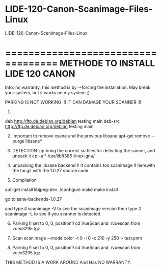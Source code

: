 # LIDE-120-Canon-Scanimage-Files-Linux
LIDE-120-Canon-Scanimage-Files-Linux


===================================
METHODE TO INSTALL LIDE 120 CANON
===================================

Info: no warranty. this method is by --forcing the installation. 
May break your system, but it works on my system ;)

PARKING IS NOT WORKING !!! IT CAN DAMAGE YOUR SCANNER !!!

1)
deb http://ftp.de.debian.org/debian testing main
deb-src http://ftp.de.debian.org/debian testing main


2) Important to remove xsane and the previous libsane 
apt-get remove --purge libsane*

3)  DETECTION.zip
    bring the correct *so* files for detecting the sanner, and 
    unpack it
    cp -a * /usr/lib/i386-linux-gnu/

4) unpacking the libsane backend !! It contains too scanimage !!
    herewith the tar.gz with the 1.0.27 source code

5) Compilation 

apt-get install libjpeg-dev
./configure 
make 
make install

go to sane-backends-1.0.27 

and type # scanimage -V  to see the scanimage version
then  type # scanimage -L  to see if you scanner is detected.

6) Parking !! set to 0, 0, position!!
   cd VueScan  and  ./vuescan 
   from vuex3295.tgz

7) Scan
 scanimage   --mode color  -t 0 -l 0 -x 210 -y 250  > test.pnm


8) Parking !! set to 0, 0, position!!
   cd VueScan  and  ./vuescan 
   from vuex3295.tgz

THIS METHOD IS A WORK AROUND And Has NO WARRANTY.
